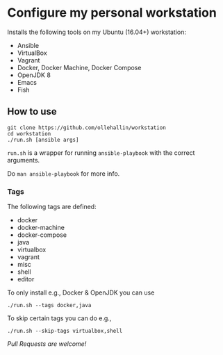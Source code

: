 # Configure my personal workstation

Installs the following tools on my Ubuntu (16.04+) workstation:

- Ansible
- VirtualBox
- Vagrant
- Docker, Docker Machine, Docker Compose
- OpenJDK 8
- Emacs
- Fish

## How to use

    git clone https://github.com/ollehallin/workstation
    cd workstation
    ./run.sh [ansible args]

`run.sh` is a wrapper for running `ansible-playbook` with the correct arguments.

Do `man ansible-playbook` for more info.

### Tags

The following tags are defined:
- docker
- docker-machine
- docker-compose
- java
- virtualbox
- vagrant
- misc
- shell
- editor

To only install e.g., Docker & OpenJDK you can use

    ./run.sh --tags docker,java

To skip certain tags you can do e.g.,

    ./run.sh --skip-tags virtualbox,shell

_Pull Requests are welcome!_

